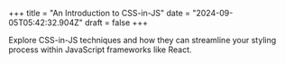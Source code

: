 +++
title = "An Introduction to CSS-in-JS"
date = "2024-09-05T05:42:32.904Z"
draft = false
+++

Explore CSS-in-JS techniques and how they can streamline your styling process within JavaScript frameworks like React.
        